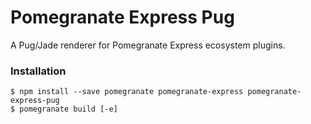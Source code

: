# Pomegranate Express Pug

A Pug/Jade renderer for Pomegranate Express ecosystem plugins.


### Installation

```shell
$ npm install --save pomegranate pomegranate-express pomegranate-express-pug
$ pomegranate build [-e]
```